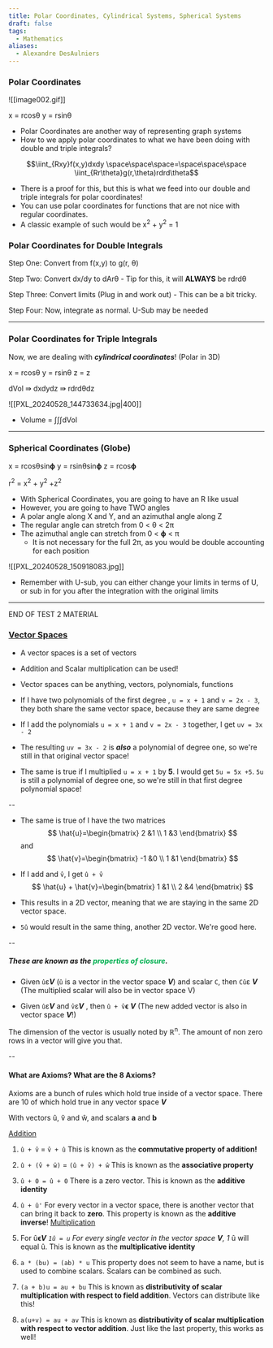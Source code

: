 ```yaml
---
title: Polar Coordinates, Cylindrical Systems, Spherical Systems
draft: false
tags:
  - Mathematics
aliases:
  - Alexandre DesAulniers
---
```

### Polar Coordinates

![[image002.gif]]

x = rcosθ
y = rsinθ

- Polar Coordinates are another way of representing graph systems 
- How to we apply polar coordinates to what we have been doing with double and triple integrals?

$$\iint_{Rxy}f(x,y)dxdy \space\space\space=\space\space\space \iint_{Rr\theta}g(r,\theta)rdrd\theta$$



- There is a proof for this, but this is what we feed into our double and triple integrals for polar coordinates!
- You can use polar coordinates for functions that are not nice with regular coordinates. 
- A classic example of such would be x<sup>2</sup> + y<sup>2</sup> = 1 

### Polar Coordinates for Double Integrals

Step One: Convert from f(x,y) to g(r, θ)

Step Two: Convert dx/dy to dArθ
	-  Tip for this, it will **ALWAYS** be rdrdθ

Step Three: Convert limits (Plug in and work out)
	- This can be a bit tricky.

Step Four: Now, integrate as normal. U-Sub may be needed 

---
### Polar Coordinates for Triple Integrals

Now, we are dealing with ***cylindrical coordinates***! (Polar in 3D)

x = rcosθ
y = rsinθ
z = z 

dVol ⇛ dxdydz ⇛ rdrdθdz

![[PXL_20240528_144733634.jpg|400]]

- Volume = ∫∫∫dVol 

---
### Spherical Coordinates (Globe)

x = rcosθsin**ϕ**
y = rsinθsin**ϕ**
z = rcos**ϕ**

r<sup>2</sup> = x<sup>2</sup> + y<sup>2</sup> +z<sup>2</sup>

- With Spherical Coordinates, you are going to have an R like usual
- However, you are going to have TWO angles 
- A polar angle along X and Y, and an azimuthal angle along Z
- The regular angle can stretch from 0 < θ < 2π
- The azimuthal angle can stretch from 0 < **ϕ** < π
	- It is not necessary for the full 2π, as you would be double accounting for each position

![[PXL_20240528_150918083.jpg]]

- Remember with U-sub, you can either change your limits in terms of U, or sub in for you after the integration with the original limits

---

END OF TEST 2 MATERIAL

### <u>Vector Spaces</u>

- A vector spaces is a set of vectors 

- Addition and Scalar multiplication can be used!

- Vector spaces can be anything, vectors, polynomials, functions

- If I have two polynomials of the first degree , `u = x + 1` and `v = 2x - 3`, they both share the same vector space, because they are same degree 

- If I add the polynomials `u = x + 1` and `v = 2x - 3` together, I get `uv = 3x - 2` 

- The resulting `uv = 3x - 2` is ***also*** a polynomial of degree one, so we're still in that original vector space!

- The same is true if I multiplied `u = x + 1` by **5**. I would get `5u = 5x +5`. `5u` is still a polynomial of degree one, so we're still in that first degree polynomial space!

--

- The same is true of I have the two matrices 
$$
\hat{u}=\begin{bmatrix}
2 &1 \\
1 &3
\end{bmatrix}
$$
and
 $$
\hat{v}=\begin{bmatrix}
-1 &0 \\
1 &1
\end{bmatrix}
$$
- If I add  and `v̂`, I get `û + v̂`
 $$
\hat{u} + \hat{v}=\begin{bmatrix}
1 &1 \\
2 &4
\end{bmatrix}
$$

- This results in a 2D vector, meaning that we are staying in the same 2D vector space. 
- `5û` would result in the same thing, another 2D vector. We're good here.

--
##### **These are known as the <font color="#00b050">properties of closure</font>**. 
- Given `û`ε***V*** (`û` is a vector in the vector space ***V***)  and scalar `C`, then `Cû`ε ***V***  (The multiplied scalar will also be in vector space V)

-  Given `û`ε***V***  and `v̂`ε***V***  , then `û + v̂`**ϵ** ***V***  (The new added vector is also in vector space ***V***!)

The dimension of the vector is usually noted by ℝ<sup>n</sup>. The amount of non zero rows in a vector will give you that.

--
#### What are Axioms? What are the 8 Axioms? 

Axioms are a bunch of rules which hold true inside of a vector space. There are 10 of  which hold true in any vector space ***V***

With vectors û, v̂ and ŵ, and scalars **a** and **b**

<u>Addition</u>
1)  `û + v̂` = `v̂ + û`                               This is known as the **commutative property of addition!** 

2) `û + (v̂ + ŵ)` = `(û + v̂) + ŵ`          This is known as the **associative property**

3) `û + 0 = û + 0`                                 There is a zero vector. This is known as the **additive                                                                                identity**

4) `û + û'`                                              For every vector in a vector space, there is another                                                                                  vector that can bring it back to **zero**. This property is                                                                               known as the **additive inverse**! 
<u>Multiplication</u>
5) For û**ϵ******V*** `1û = u`                                 For every single vector in the vector space ***V***,  1* û will                                                                            equal û. This is known as the **multiplicative identity** 

6) `a * (bu) = (ab) * u`                     This property does not seem to have a name, but is used                                                                         to combine scalars. Scalars can be combined as such.

7) `(a + b)u = au + bu`                       This is known as **distributivity of scalar multiplication                                                                             with respect to field addition**. Vectors can distribute like                                                                        this!

8) `a(u+v) = au + av`                           This is known as **distributivity of scalar multiplication                                                                             with respect to vector addition**. Just like the last                                                                                     property, this works as well!  
